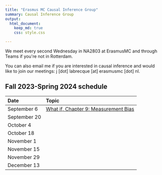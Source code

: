 ```yaml
---
title: "Erasmus MC Causal Inference Group"
summary: Causal Inference Group
output:
  html_document:
    keep_md: true
    css: style.css

---
```




We meet every second Wednesday in NA2803 at ErasmusMC and through Teams if you're not in Rotterdam.

You can also email me if you are interested in causal inference and would like to join our meetings: j [dot] labrecque [at] erasmusmc [dot] nl.

## Fall 2023-Spring 2024 schedule

|Date|Topic|
|:------ |:------ |
|September 6|[What if, Chapter 9: Measurement Bias](https://www.hsph.harvard.edu/miguel-hernan/wp-content/uploads/sites/1268/2023/07/hernanrobins_WhatIf_19jul23.pdf)|
|September 20||
|October 4||
|October 18||
|November 1||
|November 15||
|November 29||
|December 13||





